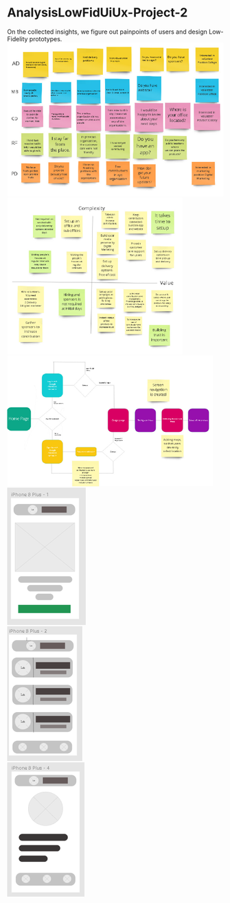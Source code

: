 # AnalysisLowFidUiUx-Project-2
On the collected insights, we figure out painpoints of users and design Low-Fidelity prototypes.<br />
![](https://github.com/iamsamuelhere/AnalysisLowFidUiUx-Project-2/blob/master/4.png)<br/>
![](https://github.com/iamsamuelhere/AnalysisLowFidUiUx-Project-2/blob/master/5.png)<br/>
![](https://github.com/iamsamuelhere/AnalysisLowFidUiUx-Project-2/blob/master/6.png)<br/>
![](https://github.com/iamsamuelhere/AnalysisLowFidUiUx-Project-2/blob/master/1.png)<br/>
![](https://github.com/iamsamuelhere/AnalysisLowFidUiUx-Project-2/blob/master/2.png)<br/>
![](https://github.com/iamsamuelhere/AnalysisLowFidUiUx-Project-2/blob/master/3.png)<br/>
